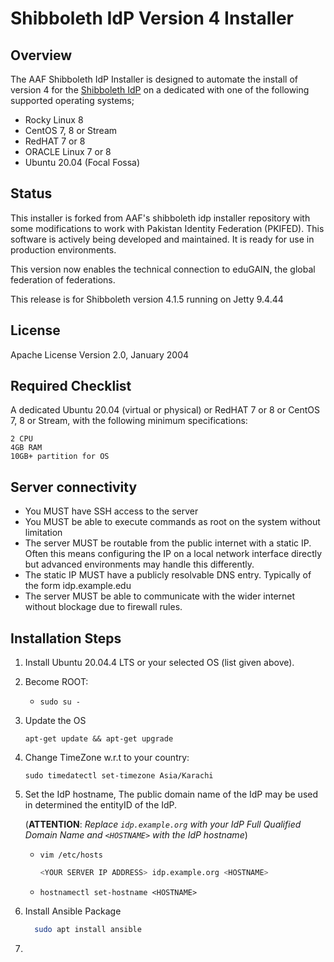 # Shibboleth IdP Version 4 Installer

## Overview
The AAF Shibboleth IdP Installer is designed to automate the install of version 4 for the [Shibboleth IdP](https://shibboleth.atlassian.net/wiki/spaces/IDP4/overview) on a dedicated with one of the following supported operating systems;
* Rocky Linux 8
* CentOS 7, 8 or Stream
* RedHAT 7 or 8
* ORACLE Linux 7 or 8
* Ubuntu 20.04 (Focal Fossa)

## Status
This installer is forked from AAF's shibboleth idp installer repository with some modifications to work with Pakistan Identity Federation (PKIFED). This software is actively being developed and maintained. It is ready for use in production environments.

This version now enables the technical connection to eduGAIN, the global federation of federations.

This release is for Shibboleth version 4.1.5 running on Jetty 9.4.44

## License
Apache License Version 2.0, January 2004

## Required Checklist
A dedicated Ubuntu 20.04 (virtual or physical) or RedHAT 7 or 8 or CentOS 7, 8 or Stream, with the following minimum specifications: 

    2 CPU
    4GB RAM
    10GB+ partition for OS

## Server connectivity

* You MUST have SSH access to the server
* You MUST be able to execute commands as root on the system without limitation
* The server MUST be routable from the public internet with a static IP. Often this means configuring the IP on a local network interface directly but advanced environments may handle this differently.
* The static IP MUST have a publicly resolvable DNS entry. Typically of the form idp.example.edu
* The server MUST be able to communicate with the wider internet without blockage due to firewall rules.


## Installation Steps

1. Install Ubuntu 20.04.4 LTS or your selected OS (list given above).

2. Become ROOT:
   * `sudo su -`

3. Update the OS 
   ```
   apt-get update && apt-get upgrade
   ```
  
4. Change TimeZone w.r.t to your country:
   ``` 
   sudo timedatectl set-timezone Asia/Karachi 
   ```
   
5. Set the IdP hostname, The public domain name of the IdP may be used in determined the entityID of the IdP.

    (**ATTENTION**: *Replace `idp.example.org` with your IdP Full Qualified Domain Name and `<HOSTNAME>` with the IdP hostname*)

   * `vim /etc/hosts`

     ```bash
     <YOUR SERVER IP ADDRESS> idp.example.org <HOSTNAME>
     ```

   * `hostnamectl set-hostname <HOSTNAME>`


6. Install Ansible Package
   ```bash
     sudo apt install ansible
   ```
   
7. 
